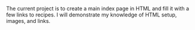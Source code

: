 The current project is to create a main index page in HTML and fill it with a few links to recipes. I will demonstrate my knowledge of HTML setup, images, and links.